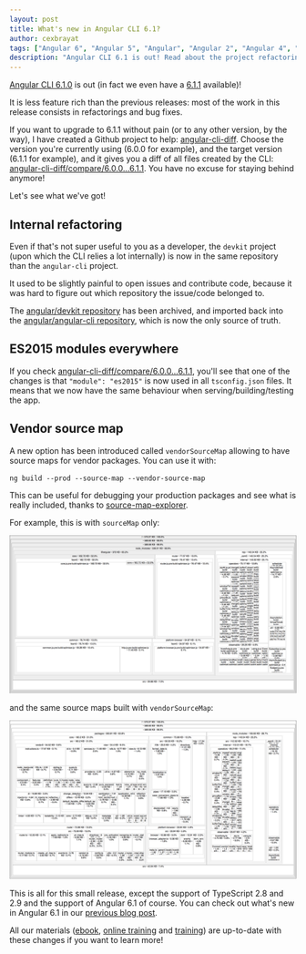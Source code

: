 ```yaml
---
layout: post
title: What's new in Angular CLI 6.1?
author: cexbrayat
tags: ["Angular 6", "Angular 5", "Angular", "Angular 2", "Angular 4", "Angular CLI"]
description: "Angular CLI 6.1 is out! Read about the project refactoring, the new bundling features and more!!"
---
```


[Angular CLI 6.1.0](https://github.com/angular/angular-cli/releases/tag/v6.1.0) is out
(in fact we even have a [6.1.1](https://github.com/angular/angular-cli/releases/tag/v6.1.1) available)!

It is less feature rich than the previous releases:
most of the work in this release consists in refactorings and bug fixes.

If you want to upgrade to 6.1.1 without pain (or to any other version, by the way), I have created a Github project to help: [angular-cli-diff](https://github.com/cexbrayat/angular-cli-diff). Choose the version you're currently using (6.0.0 for example), and the target version (6.1.1 for example), and it gives you a diff of all files created by the CLI: [angular-cli-diff/compare/6.0.0...6.1.1](https://github.com/cexbrayat/angular-cli-diff/compare/6.0.0...6.1.1). You have no excuse for staying behind anymore!


Let's see what we've got!

## Internal refactoring

Even if that's not super useful to you as a developer,
the `devkit` project (upon which the CLI relies a lot internally)
is now in the same repository than the `angular-cli` project.

It used to be slightly painful to open issues and contribute code,
because it was hard to figure out which repository the issue/code belonged to.

The [angular/devkit repository](https://github.com/angular/devkit) has been archived,
and imported back into the [angular/angular-cli repository](https://github.com/angular/angular-cli),
which is now the only source of truth.


## ES2015 modules everywhere

If you check [angular-cli-diff/compare/6.0.0...6.1.1](https://github.com/cexbrayat/angular-cli-diff/compare/6.0.0...6.1.1),
you'll see that one of the changes is that `"module": "es2015"` is now used in all `tsconfig.json` files.
It means that we now have the same behaviour when serving/building/testing the app.


## Vendor source map

A new option has been introduced called `vendorSourceMap` allowing to have source maps for vendor packages.
You can use it with:

    ng build --prod --source-map --vendor-source-map

This can be useful for debugging your production packages and see what is really included,
thanks to [source-map-explorer](https://www.npmjs.com/package/source-map-explorer).

For example, this is with `sourceMap` only:

<p style="text-align: center;">
  <img class="img-rounded img-responsive" style="max-width: 100%" src="/assets/images/2018-07-27/source-map.png" alt="Source maps" />
</p>

and the same source maps built with `vendorSourceMap`:

<p style="text-align: center;">
  <img class="img-rounded img-responsive" style="max-width: 100%" src="/assets/images/2018-07-27/vendor-source-map.png" alt="Vendor source maps" />
</p>


This is all for this small release,
except the support of TypeScript 2.8 and 2.9 and the support of Angular 6.1 of course.
You can check out what's new in Angular 6.1 in our [previous blog post](/2018/07/26/what-is-new-angular-6.1).

All our materials ([ebook](https://books.ninja-squad.com/angular), [online training](https://angular-exercises.ninja-squad.com/) and [training](https://ninja-squad.com/training/angular)) are up-to-date with these changes if you want to learn more!
